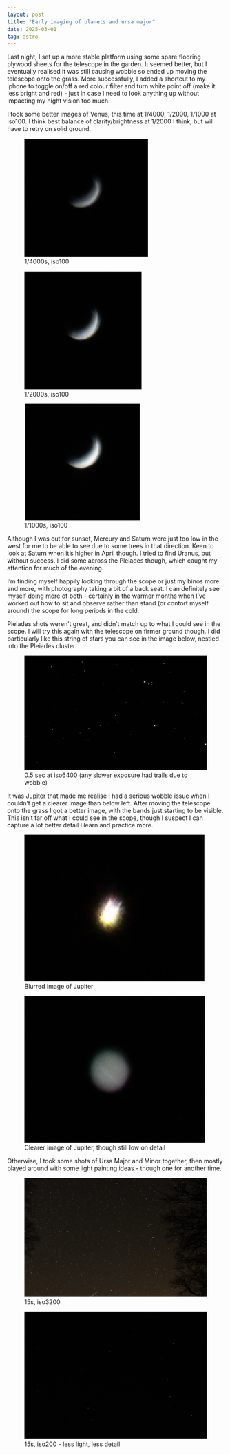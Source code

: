 ```yaml
---
layout: post
title: "Early imaging of planets and ursa major"
date: 2025-03-01
tag: astro
---
```


Last night, I set up a more stable platform using some spare flooring plywood sheets for the telescope in the garden.   It seemed better, but I eventually realised it was still causing wobble so ended up moving the telescope onto the grass.  More successfully, I added a shortcut to my iphone to toggle on/off a red colour filter and turn white point off (make it less bright and red) - just in case I need to look anything up without impacting my night vision too much.  

I took some better images of Venus, this time at 1/4000, 1/2000, 1/1000 at iso100.  I think best balance of clarity/brightness at 1/2000 I think, but will have to retry on solid ground.

<div class="image-grid">
  <figure>
    <img src="/assets/images/25_03/25_02_28_01.png" alt="Underexposed not very clear image of Venus">
    <figcaption>1/4000s, iso100</figcaption>
  </figure>
  <figure>
    <img src="/assets/images/25_03/25_02_28_02.png" alt="Less underexposed slightly clearer image of Venus">
    <figcaption>1/2000s, iso100</figcaption>
  </figure>
  <figure>
    <img src="/assets/images/25_03/25_02_28_03.png" alt="Bit overexposed not very clear image of Venus">
    <figcaption>1/1000s, iso100</figcaption>
  </figure>
</div>

Although I was out for sunset, Mercury and Saturn were just too low in the west for me to be able to see due to some trees in that direction.  Keen to look at Saturn when it’s higher in April though.  I tried to find Uranus, but without success.  I did some across the Pleiades though, which caught my attention for much of the evening.  

I’m finding myself happily looking through the scope or just my binos more and more, with photography taking a bit of a back seat.  I can definitely see myself doing more of both - certainly in the warmer months when I’ve worked out how to sit and observe rather than stand (or contort myself around) the scope for long periods in the cold.  

Pleiades shots weren’t great, and didn’t match up to what I could see in the scope.  I will try this again with the telescope on firmer ground though. I did particularly like this string of stars you can see in the image below, nestled into the Pleiades cluster

<figure>
  <img src="/assets/images/25_03/25_02_28_04.png" alt="String of stars in Pleiades cluster">
  <figcaption>0.5 sec at iso6400 (any slower exposure had trails due to wobble)</figcaption>
</figure>

It was Jupiter that made me realise I had a serious wobble issue when I couldn’t get a clearer image than below left.  After moving the telescope onto the grass I got a better image, with the bands just starting to be visible.  This isn’t far off what I could see in the scope, though I suspect I can capture a lot better detail I learn and practice more.   

<div class="image-grid">
  <figure>
    <img src="/assets/images/25_03/25_02_28_05.png" alt="Blurred light trail">
    <figcaption>Blurred image of Jupiter</figcaption>
  </figure>
  <figure>
    <img src="/assets/images/25_03/25_02_28_06.png" alt="Image of Jupiter">
    <figcaption>Clearer image of Jupiter, though still low on detail</figcaption>
  </figure>
</div>

Otherwise, I took some shots of Ursa Major and Minor together, then mostly played around with some light painting ideas - though one for another time.

<figure>
    <img src="/assets/images/25_03/25_02_28_07.png" alt="Starscape showing the Big Dipper (Ursa Major), silhouette of tree on rightside of image">
    <figcaption>15s, iso3200</figcaption>
  </figure>

<figure>
    <img src="/assets/images/25_03/25_02_28_08.png" alt="Image of Big Dipper with less background stars">
    <figcaption>15s, iso200 - less light, less detail
</figcaption>
  </figure>

